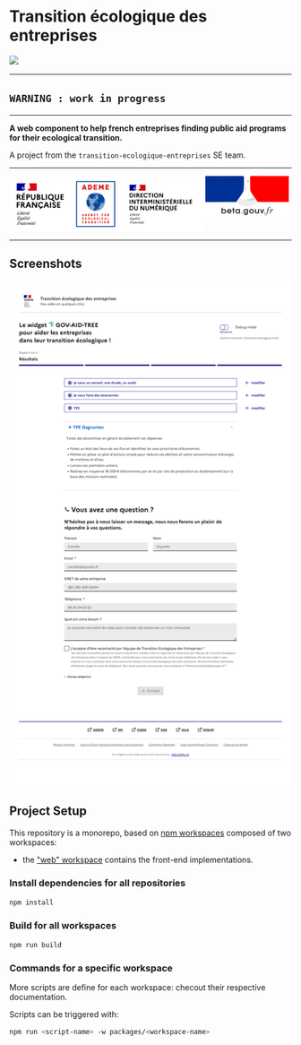 # Transition écologique des entreprises

![](https://img.shields.io/gitlab/license/45341092)

---

## `WARNING : work in progress`

---

**A web component to help french entreprises finding public aid programs for 
their ecological transition.**

A project from the `transition-ecologique-entreprises` SE team.

--- 

<div style="display: flex; flex-direction: row;">
  <img 
src="./packages/web/images/logos/republique_francaise_rvb-1536x1392.webp" 
height="100px">
  <img src="./packages/web/images/logos/logoademe2020_gb_rvb.webp" 
height="100px">
  <img src="./packages/web/images/logos/95886_289860.webp" height="100px">
  <img src="./packages/web/images/logos/logo_twitter_image-2019.jpg" 
height="75px">
</div>

--- 

## Screenshots

![](./packages/web/images/screenshots/screenshot-230602-a.png)


## Project Setup

This repository is a monorepo, based on [npm 
workspaces](https://docs.npmjs.com/cli/v7/using-npm/workspaces/) composed of 
two workspaces:

- the ["web" workspace](./packages/web/README.md) contains the front-end implementations.

### Install dependencies for all repositories

```sh
npm install
```

### Build for all workspaces

```sh
npm run build
```


### Commands for a specific workspace

More scripts are define for each workspace: checout their respective 
documentation. 

Scripts can be triggered with:

```sh
npm run <script-name> -w packages/<workspace-name>
```
